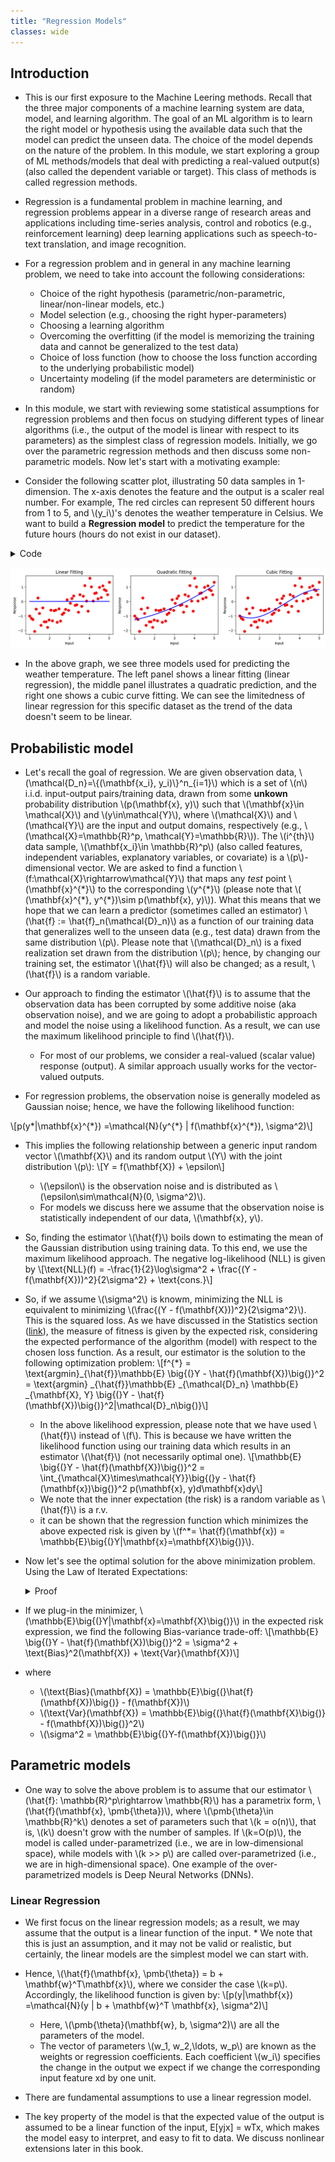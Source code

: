 ```yaml
---
title: "Regression Models"
classes: wide
---
```


## Introduction
* This is our first exposure to the Machine Leering methods. Recall that the three major components of a machine learning system are data, model, and learning algorithm. The goal of an ML algorithm is to learn the right model or hypothesis using the available data such that the model can predict the unseen data. The choice of the model depends on the nature of the problem. In this module, we start exploring a group of ML methods/models that deal with predicting a real-valued output(s) (also called the dependent variable or target). This class of methods is called regression methods. 
* Regression is a fundamental problem in machine learning, and regression problems appear in a diverse range of research areas and applications including time-series analysis, control and robotics (e.g., reinforcement learning) deep learning applications such as speech-to-text translation, and image recognition. 

* For a regression problem and in general in any machine learning problem, we need to take into account the following considerations:
    - Choice of the right hypothesis (parametric/non-parametric, linear/non-linear models, etc.)
    - Model selection (e.g., choosing the right hyper-parameters)
    - Choosing a learning algorithm
    - Overcoming the overfitting (if the model is memorizing the training data and cannot be generalized to the test data)
    - Choice of loss function (how to choose the loss function according to the underlying probabilistic model)
    - Uncertainty modeling (if the model parameters are deterministic or random)
    
* In this module, we start with reviewing some statistical assumptions for regression problems and then focus on studying different types of linear algorithms (i.e., the output of the model is linear with respect to its parameters) as the simplest class of regression models. Initially, we go over the parametric regression methods and then discuss some non-parametric models. Now let's start with a motivating example:

* Consider the following scatter plot, illustrating 50 data samples in 1-dimension. The x-axis denotes the feature and the output is a scaler real number. For example, The red circles can represent 50 different hours from 1 to 5, and \\(y_i\\)'s denotes the weather temperature in Celsius. We want to build a **Regression model** to predict the temperature for the future hours (hours do not exist in our dataset).

<details>
  <summary>Code</summary>

    
        ```python
        import numpy as np
        import matplotlib.pyplot as plt
        
        n_samples = 50
        sigam = 0.5
        
        X = np.linspace(1, 5, n_samples)
        X = np.expand_dims(X, 1)
        y = (-np.sin(X) + sigam*np.random.randn(n_samples, 1))
        
        X_lin = np.hstack((np.ones((n_samples, 1)), X))
        w_lin = np.linalg.inv(np.matmul(X.T, X))*np.matmul(X.T, y)
        y_hat_lin = np.matmul(X, w_lin)
        
        
        X_quad = np.hstack((np.ones((n_samples, 1)), X, X**2))
        w_quad = np.matmul(np.linalg.inv(np.matmul(X_quad.T, X_quad)), np.matmul(X_quad.T, y))
        y_hat_quad = np.matmul(X_quad, w_quad)
        
        X_cub = np.hstack((np.ones((n_samples, 1)), X, X**2, X**3))
        w_cub = np.matmul(np.linalg.inv(np.matmul(X_cub.T, X_cub)), np.matmul(X_cub.T, y))
        y_hat_cub = np.matmul(X_cub, w_cub)
        
        
        plt.figure(figsize=(10,3))
        
        plt.subplot(131)
        plt.scatter(X, y, color="red", marker=".", s =200)
        plt.plot(X, y_hat_lin, color="blue", linewidth=2)
        plt.xlabel("Input")
        plt.ylabel("Response")
        plt.title("Linear Fitting")
        
        plt.subplot(132)
        plt.scatter(X, y, color="red", marker=".", s =200)
        plt.plot(X, y_hat_quad, color="blue", linewidth=2)
        plt.xlabel("Input")
        plt.ylabel("Response")
        plt.title("Quadratic Fitting")
        
        plt.subplot(133)
        plt.scatter(X, y, color="red", marker=".", s =200)
        plt.plot(X, y_hat_cub, color="blue", linewidth=2)
        plt.xlabel("Input")
        plt.ylabel("Response")
        plt.title("Cubic Fitting")
        
        plt.subplots_adjust(right=1.3)
        plt.show()
        ```
    
    
</details>

![results](/assets/images/output_2_0.png)

* In the above graph, we see three models used for predicting the weather temperature. The left panel shows a linear fitting (linear regression), the middle panel illustrates a quadratic prediction, and the right one shows a cubic curve fitting. We can see the limitedness of linear regression for this specific dataset as the trend of the data doesn't seem to be linear. 

## Probabilistic model
* Let's recall the goal of regression. We are given observation data, \\(\mathcal{D_n}=\\{(\mathbf{x_i}, y_i)\\}^n_{i=1}\\) which is a set of \\(n\\) i.i.d. input-output pairs/training data, drawn from some **unkown** probability distribution \\(p(\mathbf{x}, y)\\) such that \\(\mathbf{x}\in \mathcal{X}\\) and \\(y\in\mathcal{Y}\\), where \\(\mathcal{X}\\) and \\(\mathcal{Y}\\) are the input and output domains, respectively (e.g., \\(\mathcal{X}=\mathbb{R}^p, \mathcal{Y}=\mathbb{R}\\)). The \\(i^{th}\\) data sample, \\(\mathbf{x_i}\in \mathbb{R}^p\\) (also called features, independent variables, explanatory variables, or covariate) is a \\(p\\)-dimensional vector. We are asked to find a function \\(f:\mathcal{X}\rightarrow\mathcal{Y}\\) that maps any _test_ point \\(\mathbf{x}^{\*}\\) to the corresponding \\(y^{\*}\\) (please note that \\( (\mathbf{x}^{\*}, y^{\*})\sim p(\mathbf{x}, y)\\)). What this means that we hope that we can learn a predictor (sometimes called an estimator)  \\(\hat{f} := \hat{f}_n(\mathcal{D}_n)\\) as a function of our training data that generalizes well to the unseen data (e.g., test data) drawn from the same distribution \\(p\\). Please note that \\(\mathcal{D}_n\\) is a fixed realization set drawn from the distribution \\(p\\); hence, by changing our training set, the estimator \\(\hat{f}\\) will also be changed; as a result, \\(\hat{f}\\) is a random variable.

* Our approach to finding the estimator \\(\hat{f}\\) is to assume that the observation data has been corrupted by some additive noise (aka observation noise), and we are going to adopt a probabilistic approach and model the noise using a likelihood function. As a result, we can use the maximum likelihood principle to find \\(\hat{f}\\). 
    - For most of our problems, we consider a real-valued (scalar value) response (output). A similar approach usually works for the vector-valued outputs. 
* For regression problems, the observation noise is generally modeled as Gaussian noise; hence, we have the following likelihood function:

\\[p(y*\|\mathbf{x}^{\*}) =\mathcal{N}(y^{\*} \| f(\mathbf{x}^{\*}), \sigma^2)\\]

* This implies the following relationship between a generic input random vector \\(\mathbf{X}\\) and its random output \\(Y\\) with the joint distribution \\(p\\):
\\[Y = f(\mathbf{X}) + \epsilon\\]
    - \\(\epsilon\\) is the observation noise and is distributed as \\(\epsilon\sim\mathcal{N}(0, \sigma^2)\\).
    - For models we discuss here we assume that the observation noise is statistically independent of our data, \\(\mathbf{x}, y\\).

* So, finding the estimator \\(\hat{f}\\) boils down to estimating the mean of the Gaussian distribution using training data. To this end, we use the maximum likelihood approach. The negative log-likelihood (NLL) is given by
\\[\text{NLL}(f) = -\frac{1}{2}\log\sigma^2 + \frac{(Y - f(\mathbf{X}))^2}{2\sigma^2} + \text{cons.}\\]

* So, if we assume \\(\sigma^2\\) is knowm, minimizing the NLL is equivalent to minimizing \\(\frac{(Y - f(\mathbf{X}))^2}{2\sigma^2}\\). This is the squared loss. As we have discussed in the Statistics section ([link](https://mrezasoltani.github.io/_pages/Course/module_4/#what-is-statistics)), the measure of fitness is given by the expected risk, considering the expected performance of the algorithm (model) with respect to the chosen loss function. As a result, our estimator is the solution to the following optimization problem:
\\[f^{\*} = \text{argmin}_{\hat{f}}\mathbb{E} \big{(}Y - \hat{f}(\mathbf{X})\big{)}^2 = \text{argmin} _{\hat{f}}\mathbb{E} _{\mathcal{D}_n} \mathbb{E} _{\mathbf{X}, Y} \big{(}Y - \hat{f}(\mathbf{X})\big{)}^2\|\mathcal{D}_n\big{)}\\]

    - In the above likelihood expression, please note that we have used \\(\hat{f}\\) instead of \\(f\\). This is because we have written the likelihood function using our training data which results in an estimator \\(\hat{f}\\) (not necessarily optimal one).
     \\[\mathbb{E} \big{(}Y - \hat{f}(\mathbf{X})\big{)}^2 = \int_{\mathcal{X}\times\mathcal{Y}}\big{(}y - \hat{f}(\mathbf{x})\big{)}^2 p(\mathbf{x}, y)d\mathbf{x}dy\\]
    - We note that the inner expectation (the risk) is a random variable as \\(\hat{f}\\) is a r.v.
    - it can be shown that the regression function which minimizes the above expected risk is given by \\(f^*= \hat{f}(\mathbf{x}) = \mathbb{E}\big{(}Y\|\mathbf{x}=\mathbf{X}\big{)}\\).
    

* Now let's see the optimal solution for the above minimization problem. Using the Law of Iterated Expectations:

    <details>
      <summary>Proof</summary>
        \begin{equation}
            \begin{aligned}
                \hspace{0cm}\mathbb{E} \big{(}Y - \hat{f}(\mathbf{X})\big{)}^2 &= \mathbb{E}_{\mathbf{X}}\Big{(}\mathbb{E} _{Y|\mathbf{X}}\big{(}Y-\mathbb{E}\big{(}Y|\mathbf{X}=\mathbf{x}\big{)} + \mathbb{E}\big{(}Y|\mathbf{X}=\mathbf{x}\big{)} - \hat{f}(\mathbf{X})\big{)}^2 |\mathbf{X}=\mathbf{x}\Big{)}  \\
            & = \mathbb{E} _{\mathbf{X}}\Big{(}\mathbb{E} _{Y|\mathbf{X}}\big{(}Y - \mathbb{E}\big{(}Y|\mathbf{X}=\mathbf{x}\big{)}^2|\mathbf{X}=\mathbf{x}\big{)}  \\
            & \hspace{+1cm}+ 2\mathbb{E} _{Y|\mathbf{X}}\big{(}\big{(}Y - \mathbb{E}\big{(}Y|\mathbf{X} = \mathbf{x}\big{)}\big{)}\big{(}\mathbb{E}\big{(}Y|\mathbf{X}=\mathbf{x}\big{)} -  
                     \hat{f}(\mathbf{X})\big{)}|\mathbf{X} = \mathbf{x}\big{)} \\
                     & \hspace{+2cm} + \mathbb{E} _{Y|\mathbf{X}=\mathbf{x}}\big{(}\mathbb{E}\big{(}Y|\mathbf{X}=\mathbf{x}\big{)}-\hat{f}(\mathbf{X})\big{)}^2|\mathbf{X}=\mathbf{x}\big{)}\Big{)} \\
            & = \mathbb{E} _{\mathbf{X}}\Big{(}\mathbb{E} _{Y|\mathbf{X}}\big{(}Y- \mathbb{E}\big{(}Y|\mathbf{X}=\mathbf{x}\big{)}|\mathbf{X}=\mathbf{x}\big{)}^2 \\
            & \hspace{+1cm}+ 2\mathbb{E} _{Y|\mathbf{X}}\big{(}\mathbb{E}\big{(}Y|\mathbf{X}=\mathbf{x}) -\hat{f}(\mathbf{X}\big{)}\big{)}|\mathbf{X} = \mathbf{x}\big{)}\times 0 \\
                      & \hspace{+2cm} + \mathbb{E} _{Y|\mathbf{X}=\mathbf{x}}\big{(}\mathbb{E}\big{(}Y|\mathbf{X}=\mathbf{x}\big{)} - \hat{f}(\mathbf{X})\big{)}^2|\mathbf{X}=\mathbf{x}\Big{)} \\
            & \hspace{0cm} \Longrightarrow \mathbb{E} \big{(}Y - \hat{f}(\mathbf{X})\big{)}^2 \geq  \mathbb{E}\big{(}Y - \mathbb{E}\big{(}Y|\mathbf{X}=\mathbf{x}\big{)}\big{)}^2 \\\\
        & \hspace{-3.5cm} \text{Where the minimum in the last inequality is achieved if we choose}~ \hat{f}(\mathbf{x})=\mathbb{E}\big{(}Y|\mathbf{X}=\mathbf{x}\big{)}.\blacksquare
            \end{aligned}
        \end{equation}
    
    </details>

* If we plug-in the minimizer, \\(\mathbb{E}\big{(}Y\|\mathbf{x}=\mathbf{X}\big{)}\\) in the expected risk expression, we find the following Bias-variance trade-off:
\\[\mathbb{E} \big{(}Y - \hat{f}(\mathbf{X})\big{)}^2 = \sigma^2 + \text{Bias}^2(\mathbf{X}) + \text{Var}(\mathbf{X})\\]

* where
    - \\(\text{Bias}(\mathbf{X}) = \mathbb{E}\big{(}\hat{f}(\mathbf{X})\big{)} - f(\mathbf{X})\\)
    - \\(\text{Var}(\mathbf{X}) = \mathbb{E}\big{(}\hat{f}(\mathbf{X}\big{)} - f(\mathbf{X})\big{)}^2\\)
    - \\(\sigma^2 = \mathbb{E}\big{(}Y-f(\mathbf{X})\big{)}\\)

## Parametric models

* One way to solve the above problem is to assume that our estimator \\(\hat{f}: \mathbb{R}^p\rightarrow \mathbb{R}\\) has a parametrix form, \\(\hat{f}(\mathbf{x}, \pmb{\theta})\\), where \\(\pmb{\theta}\in \mathbb{R}^k\\) denotes a set of parameters such that \\(k = o(n)\\), that is, \\(k\\) doesn't grow with the number of samples. If \\(k=O(p)\\), the model is called under-parametrized (i.e., we are in low-dimensional space), while models with \\(k >> p\\) are called over-parametrized (i.e., we are in high-dimensional space). One example of the over-parametrized models is Deep Neural Networks (DNNs).

### Linear Regression

* We first focus on the linear regression models; as a result, we may assume that the output is a linear function of the input. * We note that this is just an assumption, and it may not be valid or realistic, but certainly, the linear models are the simplest model we can start with. 
* Hence, \\(\hat{f}(\mathbf{x}, \pmb{\theta}) = b + \mathbf{w}^T\mathbf{x}\\), where we consider the case \\(k=p\\). Accordingly, the likelihood function is given by:
\\[p(y\|\mathbf{x}) =\mathcal{N}(y \| b + \mathbf{w}^T \mathbf{x}, \sigma^2)\\]
    - Here, \\(\pmb{\theta}(\mathbf{w}, b, \sigma^2)\\) are all the parameters of the model. 
    - The vector of parameters \\(w_1, w_2,\ldots, w_p\\) are known as the weights or regression coefficients. Each coefficient       \\(w_i\\) specifies the change in the output we expect if we change the corresponding input feature xd by one unit.

* There are fundamental assumptions to use a linear regression model.

* The key property of the model is that the expected value of the output is assumed to be a linear function of the input, E[yjx] = wTx, which makes the model easy to interpret, and easy to fit to data. We discuss nonlinear extensions later in this book.


```python

```
